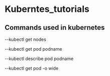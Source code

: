 # Kuberntes_tutorials
## Commands used in kubernetes

--kubectl get nodes 

--kubectl get pod podname

--kubectl describe pod podname
 
 --kubectl get pod -o wide 
 
